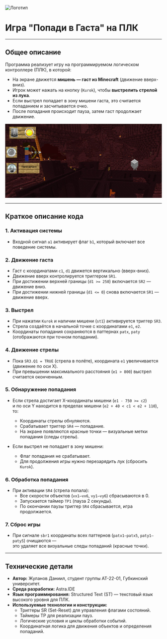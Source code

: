 ![Логотип](https://sun9-49.userapi.com/impf/vUR2BoEqxWBFxlS8bgegod-MgMnWHxT9cvgBVw/7VsKAznEPKc.jpg?size=1920x768&quality=95&crop=0,84,1000,399&sign=88e3cf3f330d2ae90aee2c89301d6698&type=cover_group)

# Игра "Попади в Гаста" на ПЛК

---

## Общее описание

Программа реализует игру на программируемом логическом контроллере (ПЛК), в которой:

- На экране движется **мишень — гаст из Minecraft** (движение вверх-вниз).
- Игрок может нажать на кнопку (`Kurok`), чтобы **выстрелить стрелой из лука**.
- Если выстрел попадает в зону мишени гаста, это считается попаданием и засчитывается очко.
- После попадания происходит пауза, затем гаст продолжает движение.

![Игра](game.jpg)

---

## Краткое описание кода

### 1. Активация системы

- Входной сигнал `a1` активирует флаг `b1`, который включает все поведение системы.

### 2. Движение гаста

- Гаст с координатами `c1`, `d1` движется вертикально (вверх-вниз).
- Движение вверх контролируется триггером `SR1`.
- При достижении верхней границы (`d1 >= 250`) включается `SR2` — движение вниз.
- При достижении нижней границы (`d1 <= 0`) снова включается `SR1` — движение вверх.

### 3. Выстрел

- При нажатии `Kurok` и наличии мишени (`st1`) активируется триггер `SR3`.
- Стрела создаётся в начальной точке с координатами `e1`, `e2`.
- Координаты попадания сохраняются в паттернах `patx`, `paty` (отображаются при точном попадании).

### 4. Движение стрелы

- Пока `SR3.Q1 = TRUE` (стрела в полёте), координата `e1` увеличивается (движение по оси X).
- При превышении максимального расстояния (`e1 > 800`) выстрел считается оконченным.

### 5. Обнаружение попадания

- Если стрела достигает X-координаты мишени (`e1 - 750 >= c2`)  
  и по оси Y находится в пределах мишени (`e2 + 40 < c1 < e2 + 110`), то:
  - Координаты стрелы обнуляются.
  - Срабатывает триггер `SR4` — попадание.
  - На экране появляются красные точки — визуальные метки попадания (следы стрелы).

- Если выстрел не попадает в зону мишени:
  - Флаг попадания не срабатывает.
  - Для продолжения игры нужно перезарядить лук (сбросить `Kurok`).

### 6. Обработка попадания

- При активации `SR4` (стрела попала):
  - Все скорости объектов (`vx1–vx6`, `vy1–vy6`) сбрасываются в 0.
  - Запускается таймер `TP1` (пауза 2 секунды).
  - По окончании паузы триггер `SR4` сбрасывается, игра продолжается.

### 7. Сброс игры

- При сигнале `sbr1` координаты всех паттернов (`patx1–patx5`, `paty1–paty5`) очищаются —  
  это удаляет все визуальные следы попаданий (красные точки).

---

## Технические детали

- **Автор:** Жуланов Даниил, студент группы АТ-22-01, Губкинский университет.
- **Среда разработки:** Astra.IDE
- **Язык программирования:** Structured Text (ST) — текстовый язык высокого уровня для ПЛК.
- **Используемые технологии и конструкции:**
  - Триггеры SR (Set-Reset) для управления флагами состояний.
  - Таймеры TP для реализации пауз.
  - Логические условия и циклы обработки событий.
  - Координатная логика для движения объектов и определения попаданий.
